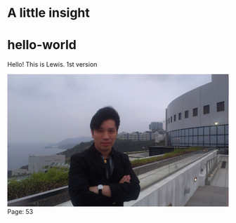 # A little insight 
# hello-world


Hello! This is Lewis.
1st version

![headshot](IMAG1404.jpg)
Page: 53
